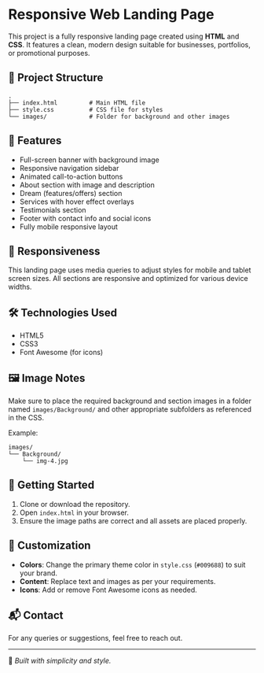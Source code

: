 # Responsive Web Landing Page

This project is a fully responsive landing page created using **HTML** and **CSS**. It features a clean, modern design suitable for businesses, portfolios, or promotional purposes.

## 📁 Project Structure

```
.
├── index.html         # Main HTML file
├── style.css          # CSS file for styles
└── images/            # Folder for background and other images
```

## 🎯 Features

- Full-screen banner with background image
- Responsive navigation sidebar
- Animated call-to-action buttons
- About section with image and description
- Dream (features/offers) section
- Services with hover effect overlays
- Testimonials section
- Footer with contact info and social icons
- Fully mobile responsive layout

## 📱 Responsiveness

This landing page uses media queries to adjust styles for mobile and tablet screen sizes. All sections are responsive and optimized for various device widths.

## 🛠️ Technologies Used

- HTML5
- CSS3
- Font Awesome (for icons)

## 🖼️ Image Notes

Make sure to place the required background and section images in a folder named `images/Background/` and other appropriate subfolders as referenced in the CSS.

Example:
```
images/
└── Background/
    └── img-4.jpg
```

## 🚀 Getting Started

1. Clone or download the repository.
2. Open `index.html` in your browser.
3. Ensure the image paths are correct and all assets are placed properly.

## 📌 Customization

- **Colors**: Change the primary theme color in `style.css` (`#009688`) to suit your brand.
- **Content**: Replace text and images as per your requirements.
- **Icons**: Add or remove Font Awesome icons as needed.

## 📬 Contact

For any queries or suggestions, feel free to reach out.

---

🧠 *Built with simplicity and style.*
